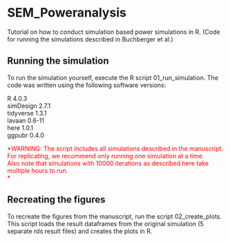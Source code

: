 # SEM_Poweranalysis
Tutorial on how to conduct simulation based power simulations in R.
(Code for running the simulations described in Buchberger et al.)

## Running the simulation
To run the simulation yourself, execute the R script 01_run_simulation. 
The code was written using the following software versions:

R 4.0.3   
simDesign 2.7.1  
tidyverse 1.3.1  
lavaan 0.6-11  
here 1.0.1  
ggpubr 0.4.0  

<span style="color:red"> *WARNING: 
The script includes all simulations described in the manuscript.  
For replicating, we recommend only running one simulation at a time.  
Also note that simulations with 10000 iterations as described here take multiple hours to run.  
*</span>

## Recreating the figures
To recreate the figures from the manuscript, run the script 02_create_plots.
This script loads the result dataframes from the original simulation (5 separate rds result files) 
and creates the plots in R.

